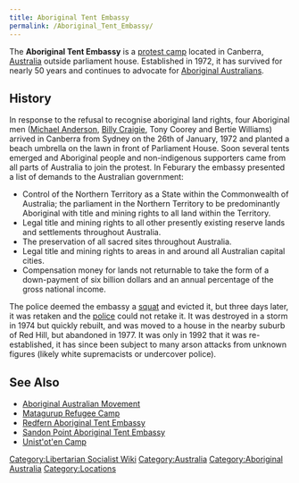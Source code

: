 ```yaml
---
title: Aboriginal Tent Embassy
permalink: /Aboriginal_Tent_Embassy/
---
```


The **Aboriginal Tent Embassy** is a [protest
camp](Protest_Camp.md "wikilink") located in Canberra,
[Australia](Australia.md "wikilink") outside parliament house. Established
in 1972, it has survived for nearly 50 years and continues to advocate
for [Aboriginal Australians](Aboriginal_Australians.md "wikilink").

## History

In response to the refusal to recognise aboriginal land rights, four
Aboriginal men ([Michael Anderson](Michael_Anderson.md "wikilink"), [Billy
Craigie](Billy_Craigie.md "wikilink"), Tony Coorey and Bertie Williams)
arrived in Canberra from Sydney on the 26th of January, 1972 and planted
a beach umbrella on the lawn in front of Parliament House. Soon several
tents emerged and Aboriginal people and non-indigenous supporters came
from all parts of Australia to join the protest. In Feburary the embassy
presented a list of demands to the Australian government:

- Control of the Northern Territory as a State within the Commonwealth
  of Australia; the parliament in the Northern Territory to be
  predominantly Aboriginal with title and mining rights to all land
  within the Territory.
- Legal title and mining rights to all other presently existing reserve
  lands and settlements throughout Australia.
- The preservation of all sacred sites throughout Australia.
- Legal title and mining rights to areas in and around all Australian
  capital cities.
- Compensation money for lands not returnable to take the form of a
  down-payment of six billion dollars and an annual percentage of the
  gross national income.

The police deemed the embassy a [squat](Squatting.md "wikilink") and
evicted it, but three days later, it was retaken and the
[police](police.md "wikilink") could not retake it. It was destroyed in a
storm in 1974 but quickly rebuilt, and was moved to a house in the
nearby suburb of Red Hill, but abandoned in 1977. It was only in 1992
that it was re-established, it has since been subject to many arson
attacks from unknown figures (likely white supremacists or undercover
police).

## See Also

- [Aboriginal Australian
  Movement](Aboriginal_Australian_Movement.md "wikilink")
- [Matagurup Refugee Camp](Matagurup_Refugee_Camp.md "wikilink")
- [Redfern Aboriginal Tent
  Embassy](Redfern_Aboriginal_Tent_Embassy.md "wikilink")
- [Sandon Point Aboriginal Tent
  Embassy](Sandon_Point_Aboriginal_Tent_Embassy.md "wikilink")
- [Unist'ot'en Camp](Unist'ot'en_Camp.md "wikilink")

[Category:Libertarian Socialist
Wiki](Category:Libertarian_Socialist_Wiki.md "wikilink")
[Category:Australia](Category:Australia.md "wikilink") [Category:Aboriginal
Australia](Category:Aboriginal_Australia.md "wikilink")
[Category:Locations](Category:Locations.md "wikilink")